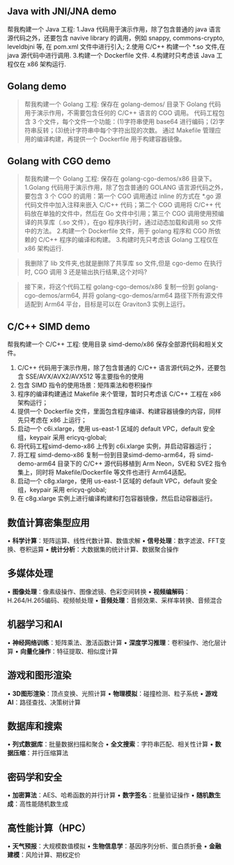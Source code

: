 ## Java with JNI/JNA demo
帮我构建一个 Java 工程:
1.Java 代码用于演示作用，除了包含普通的 java 语言源代码之外，还要包含 navive library 的调用，例如 snappy, commons-crypto, leveldbjni 等, 在 pom.xml 文件中进行引入; 
2.使用 C/C++ 构建一个 *.so 文件,在 java 源代码中进行调用. 
3.构建一个 Dockerfile 文件. 
4.构建时只考虑该 Java 工程仅在 x86 架构运行.

## Golang demo
> 帮我构建一个 Golang 工程: 保存在 golang-demos/ 目录下
Golang 代码用于演示作用，不需要包含任何的 C/C++ 语言的 CGO 调用。
代码工程包含 3 个文件，每个文件一个功能：(1)字符串使用 base64 进行编码；(2)字符串反转；(3)统计字符串中每个字符出现的次数。 通过 Makefile 管理应用的编译构建，再提供一个 Dockerfile 用于构建容器镜像。

## Golang with CGO demo
> 帮我构建一个 Golang 工程: 保存在 golang-cgo-demos/x86 目录下。
1.Golang 代码用于演示作用，除了包含普通的 GOLANG 语言源代码之外，要包含 3 个 CGO 的调用：第一个 CGO 调用通过 inline 的方式在 *.go 源代码文件中加入注释来嵌入 C/C++ 代码；第二个 CGO 调用将 C/C++ 代码放在单独的文件中，然后在 Go 文件中引用；第三个 CGO 调用使用预编译的共享库（.so 文件），在go 程序执行时，通过动态加载和调用 so 文件中的方法。
2.构建一个 Dockerfile 文件，用于 golang 程序和 CGO 所依赖的 C/C++ 程序的编译和构建。
3.构建时先只考虑该 Golang 工程仅在 x86 架构运行.

> 我删除了 lib 文件夹,也就是删除了共享库 so 文件,但是 cgo-demo 在执行时, CGO 调用 3 还是输出执行结果,这个对吗?

> 接下来，将这个代码工程 golang-cgo-demos/x86 复制一份到 golang-cgo-demos/arm64, 并将 golang-cgo-demos/arm64 路径下所有源文件适配到 Arm64 平台，目标是可以在 Graviton3 实例上运行。

## C/C++ SIMD demo
帮我构建一个 C/C++ 工程: 使用目录 simd-demo/x86 保存全部源代码和相关文件。
1. C/C++ 代码用于演示作用，除了包含普通的 C/C++ 语言源代码之外，还要包含 SSE/AVX/AVX2/AVX512 等主要指令的使用 
2. 包含 SIMD 指令的使用场景：矩阵乘法和卷积操作
3. 程序的编译构建通过 Makefile 来个管理，暂时只考虑该 C/C++ 工程在 x86 架构运行；
4. 提供一个 Dockerfile 文件，里面包含程序编译、构建容器镜像的内容，同样先只考虑在 x86 上运行；
5. 启动一个 c6i.xlarge，使用 us-east-1 区域的 default VPC，default 安全组，keypair 采用 ericyq-global;
6. 将代码工程simd-demo-x86 上传到 c6i.xlarge 实例，并启动容器运行；
7. 将工程 simd-demo-x86 复制一份到目录simd-demo-arm64，将 simd-demo-arm64 目录下的 C/C++ 源代码移植到 Arm Neon，SVE和 SVE2 指令集上，同时将 Makefile/Dockerfile 等文件也进行 Arm64适配。
8. 启动一个 c8g.xlarge，使用 us-east-1 区域的 default VPC，default 安全组，keypair 采用 ericyq-global;
9. 在 c8g.xlarge 实例上进行编译构建和打包容器镜像，然后启动容器运行。



## 数值计算密集型应用
• **科学计算**：矩阵运算、线性代数计算、数值求解
• **信号处理**：数字滤波、FFT变换、卷积运算
• **统计分析**：大数据集的统计计算、数据聚合操作

## 多媒体处理
• **图像处理**：像素级操作、图像滤镜、色彩空间转换
• **视频编解码**：H.264/H.265编码、视频帧处理
• **音频处理**：音频效果、采样率转换、音频混合

## 机器学习和AI
• **神经网络训练**：矩阵乘法、激活函数计算
• **深度学习推理**：卷积操作、池化层计算
• **向量化操作**：特征提取、相似度计算

## 游戏和图形渲染
• **3D图形渲染**：顶点变换、光照计算
• **物理模拟**：碰撞检测、粒子系统
• **游戏AI**：路径查找、决策树计算

## 数据库和搜索
• **列式数据库**：批量数据扫描和聚合
• **全文搜索**：字符串匹配、相关性计算
• **数据压缩**：并行压缩算法

## 密码学和安全
• **加密算法**：AES、哈希函数的并行计算
• **数字签名**：批量验证操作
• **随机数生成**：高性能随机数生成

## 高性能计算（HPC）
• **天气预报**：大规模数值模拟
• **生物信息学**：基因序列分析、蛋白质折叠
• **金融建模**：风险计算、期权定价